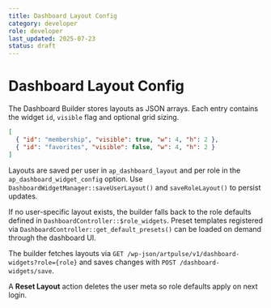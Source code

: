 ```yaml
---
title: Dashboard Layout Config
category: developer
role: developer
last_updated: 2025-07-23
status: draft
---
```

# Dashboard Layout Config

The Dashboard Builder stores layouts as JSON arrays. Each entry contains the widget `id`, `visible` flag and optional grid sizing.

```json
[
  { "id": "membership", "visible": true, "w": 4, "h": 2 },
  { "id": "favorites", "visible": false, "w": 4, "h": 2 }
]
```

Layouts are saved per user in `ap_dashboard_layout` and per role in the `ap_dashboard_widget_config` option. Use `DashboardWidgetManager::saveUserLayout()` and `saveRoleLayout()` to persist updates.

If no user-specific layout exists, the builder falls back to the role defaults defined in `DashboardController::$role_widgets`. Preset templates registered via `DashboardController::get_default_presets()` can be loaded on demand through the dashboard UI.

The builder fetches layouts via `GET /wp-json/artpulse/v1/dashboard-widgets?role={role}` and saves changes with `POST /dashboard-widgets/save`.

A **Reset Layout** action deletes the user meta so role defaults apply on next login.
